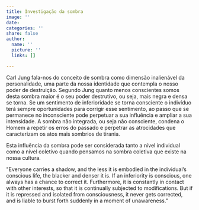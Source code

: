 ```yaml
---
title: Investigação da sombra
image: ''
date: 
categories: ''
share: false
author:
  name: ''
  picture: ''
  links: []

---
```

Carl Jung fala-nos do conceito de sombra como dimensão inalienável da personalidade, uma parte da nossa identidade que contempla o nosso poder de destruição. Segundo Jung quanto menos conscientes somos desta sombra maior é o seu poder destrutivo, ou seja, mais negra e densa se torna. Se um sentimento de inferioridade se torna consciente o indivíduo terá sempre oportunidades para corrigir esse sentimento, ao passo que se permanece no inconsciente pode perpetuar a sua influência e ampliar a sua intensidade. A sombra não integrada, ou seja não consciente, condena o Homem a repetir os erros do passado e perpetrar as atrocidades que caracterizam os atos mais sombrios de tirania. 

Esta influência da sombra pode ser considerada tanto a nível individual como a nível coletivo quando pensamos na sombra coletiva que existe na nossa cultura. 

 

"Everyone carries a shadow, and the less it is embodied in the individual’s conscious life, the blacker and denser it is. If an inferiority is conscious, one always has a chance to correct it. Furthermore, it is constantly in contact with other interests, so that it is continually subjected to modifications. But if it is repressed and isolated from consciousness, it never gets corrected, and is liable to burst forth suddenly in a moment of unawareness."